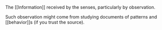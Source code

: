  The [[Information]] received by the senses, particularly by observation.
 
 Such observation might come from studying documents of patterns and [[behavior]]s (if you trust the source).